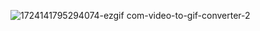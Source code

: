 
![1724141795294074-ezgif com-video-to-gif-converter-2](https://github.com/user-attachments/assets/2e4e0f58-c0f8-46ed-98a5-5b1bca9b781a)

